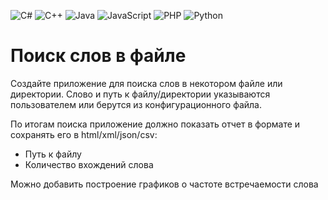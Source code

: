 ![C#](https://img.shields.io/badge/c%23-%23239120.svg?style=for-the-badge&logo=c-sharp&logoColor=white) ![C++](https://img.shields.io/badge/c++-%2300599C.svg?style=for-the-badge&logo=c%2B%2B&logoColor=white) ![Java](https://img.shields.io/badge/java-%23ED8B00.svg?style=for-the-badge&logo=java&logoColor=white) ![JavaScript](https://img.shields.io/badge/javascript-%23323330.svg?style=for-the-badge&logo=javascript&logoColor=%23F7DF1E) ![PHP](https://img.shields.io/badge/php-%23777BB4.svg?style=for-the-badge&logo=php&logoColor=white) ![Python](https://img.shields.io/badge/python-3670A0?style=for-the-badge&logo=python&logoColor=ffdd54)

# Поиск слов в файле

Создайте приложение для поиска слов в некотором файле или директории. Слово и путь к файлу/директории указываются пользователем или берутся из конфигурационного файла.

По итогам поиска приложение должно показать отчет в формате и сохранять его в html/xml/json/csv:
- Путь к файлу
- Количество вхождений слова

Можно добавить построение графиков о частоте встречаемости слова
